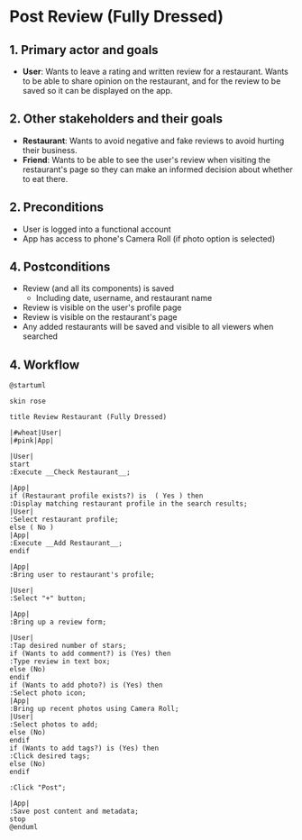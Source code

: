 # Post Review (Fully Dressed)

## 1. Primary actor and goals

* __User__: Wants to leave a rating and written review for a restaurant. Wants to be able to share opinion on the restaurant, and for the review to be saved so it can be displayed on the app.

## 2. Other stakeholders and their goals

* __Restaurant__: Wants to avoid negative and fake reviews to avoid hurting their business.
* __Friend__: Wants to be able to see the user's review when visiting the restaurant's page so they can make an informed decision about whether to eat there.


## 2. Preconditions

* User is logged into a functional account
* App has access to phone's Camera Roll (if photo option is selected)

## 4. Postconditions

* Review (and all its components) is saved
  * Including date, username, and restaurant name
* Review is visible on the user's profile page
* Review is visible on the restaurant's page
* Any added restaurants will be saved and visible to all viewers when searched

## 4. Workflow

```plantuml
@startuml

skin rose

title Review Restaurant (Fully Dressed)

|#wheat|User|
|#pink|App|

|User|
start
:Execute __Check Restaurant__;

|App|
if (Restaurant profile exists?) is  ( Yes ) then
:Display matching restaurant profile in the search results;
|User|
:Select restaurant profile;
else ( No ) 
|App|
:Execute __Add Restaurant__;
endif

|App|
:Bring user to restaurant's profile;

|User|
:Select "+" button;

|App|
:Bring up a review form;

|User|
:Tap desired number of stars;
if (Wants to add comment?) is (Yes) then
:Type review in text box;
else (No)
endif
if (Wants to add photo?) is (Yes) then
:Select photo icon;
|App|
:Bring up recent photos using Camera Roll;
|User|
:Select photos to add;
else (No)
endif
if (Wants to add tags?) is (Yes) then
:Click desired tags;
else (No)
endif

:Click "Post";

|App|
:Save post content and metadata;
stop
@enduml
```
